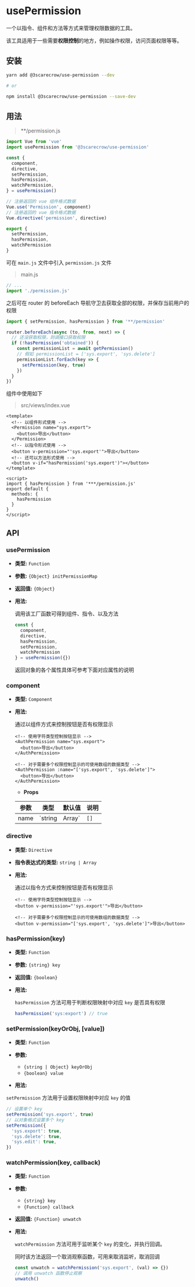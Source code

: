 # usePermission
一个以指令、组件和方法等方式来管理权限数据的工具。

该工具适用于一些需要**权限控制**的地方，例如操作权限，访问页面权限等等。

## 安装

```sh
yarn add @3scarecrow/use-permission --dev

# or

npm install @3scarecrow/use-permission --save-dev
```

## 用法

> **/permission.js

```js
import Vue from 'vue'
import usePermission from '@3scarecrow/use-permission'

const {
  component,
  directive,
  setPermission,
  hasPermission,
  watchPermission,
} = usePermission()

// 注册返回的 vue 组件格式数据
Vue.use('Permission', component)
// 注册返回的 vue 指令格式数据
Vue.directive('permission', directive)

export {
  setPermission,
  hasPermission,
  watchPermission
}
```

可在 `main.js` 文件中引入 `permission.js` 文件

> main.js

```js
// ...
import './permission.js'
```

之后可在 router 的 beforeEach 导航守卫去获取全部的权限，并保存当前用户的权限

```js
import { setPermission, hasPermission } from '**/permission'

router.beforeEach(async (to, from, next) => {
  // 还没获取权限，则调接口获取权限
  if (!hasPermission('obtained')) {
    const permissionList = await getPermission()
    // 假如 permissionList = ['sys.export', 'sys.delete']
    permissionList.forEach(key => {
      setPermission(key, true)
    })
  }
})
```

组件中使用如下

> src/views/index.vue

```vue
<template>
  <!-- 以组件形式使用 -->
  <Permission name="sys.export">
    <button>导出</button>
  </Permission>
  <!-- 以指令形式使用 -->
  <button v-permission="'sys.export'">导出</button>
  <!-- 还可以方法形式使用 -->
  <button v-if="hasPermission('sys.export')"></button>
</template>

<script>
import { hasPermission } from '***/permission.js'
export default {
  methods: {
    hasPermission
  }
}
</script>
```

## API

### usePermission

- **类型:** `Function`

- **参数:** `{Object} initPermissionMap`

- **返回值:** `{Object}`

- **用法:**

  调用该工厂函数可得到组件、指令、以及方法

  ```js
  const {
    component,
    directive,
    hasPermission,
    setPermission,
    watchPermission
  } = usePermission({})
  ```

  返回对象的各个属性具体可参考下面对应属性的说明

### component

- **类型:** `Component`

- **用法:**

  通过以组件方式来控制按钮是否有权限显示

  ```vue
  <!-- 使用字符类型控制按钮显示 -->
  <AuthPermission name="sys.export">
    <button>导出</button>
  </AuthPermission>

  <!-- 对于需要多个权限控制显示的可使用数组的数据类型 -->
  <AuthPermission :name="['sys.export', 'sys.delete']">
    <button>导出</button>
  </AuthPermission>
  ```

  - **Props**

  | 参数 | 类型 | 默认值 | 说明 |
  | ---- | --- | ------ | ---- |
  | name | `string | Array<string>` | `[]` | 权限组件对应的字段 |

### directive

- **类型:** `Directive`

- **指令表达式的类型:** `string | Array`

- **用法:**

  通过以指令方式来控制按钮是否有权限显示

  ```vue
  <!-- 使用字符类型控制按钮显示 -->
  <button v-permission="'sys.export'">导出</button>
  
  <!-- 对于需要多个权限控制显示的可使用数组的数据类型 -->
  <button v-permission="['sys.export', 'sys.delete']">导出</button>
  ```

### hasPermission(key)

- **类型:** `Function`

- **参数:** `{string} key`

- **返回值:** `{boolean}`

- **用法:**

  `hasPermission` 方法可用于判断权限映射中对应 `key` 是否具有权限

  ```js
  hasPermission('sys:export') // true
  ```

### setPermission(keyOrObj, [value])

- **类型:** `Function`

- **参数:**
  - `{string | Object} keyOrObj`
  - `{boolean} value`

- **用法:**

`setPermission` 方法用于设置权限映射中对应 `key` 的值

```js
// 设置单个 key
setPermission('sys.export', true)
// 以对象格式设置多个 key
setPermission({
  'sys.export': true,
  'sys.delete': true,
  'sys.edit': true,
})
```

### watchPermission(key, callback)

- **类型:** `Function`

- **参数:**
  - `{string} key`
  - `{Function} callback`

- **返回值:** `{Function} unwatch`

- **用法:**

  `watchPermission` 方法可用于监听某个 `key` 的变化，并执行回调。

  同时该方法返回一个取消观察函数，可用来取消监听，取消回调

  ```js
  const unwatch = watchPermission('sys.export', (val) => {})
  // 调用 unwatch 函数停止观察
  unwatch()
  ```
